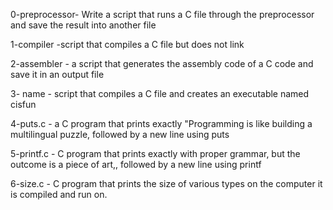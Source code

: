 0-preprocessor- Write a script that runs a C file through the preprocessor and save the result into another file

1-compiler -script that compiles a C file but does not link

2-assembler - a script that generates the assembly code of a C code and save it in an output file

3- name - script that compiles a C file and creates an executable named cisfun

4-puts.c - a C program that prints exactly "Programming is like building a multilingual puzzle, followed by a new line using puts

5-printf.c - C program that prints exactly with proper grammar, but the outcome is a piece of art,, followed by a new line using printf

6-size.c - C program that prints the size of various types on the computer it is compiled and run on.

